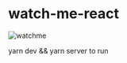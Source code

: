 # watch-me-react

![watchme](https://user-images.githubusercontent.com/73653212/162975039-3e153a5f-75b2-4db6-a04e-83232bf23391.png)

yarn dev && yarn server to run

